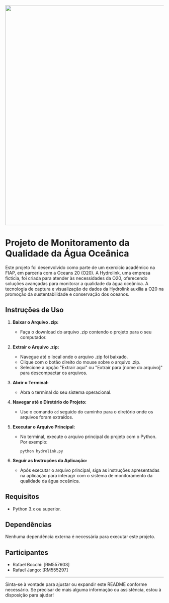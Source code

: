 <div align="center">
<img src="https://github.com/RafaelJango/HydroLink/assets/122299872/1db9610d-6f02-46b2-9368-3263e1cd899d" width="700px"/>
</div>

# Projeto de Monitoramento da Qualidade da Água Oceânica

Este projeto foi desenvolvido como parte de um exercício acadêmico na FIAP, em parceria com a Oceans 20 (O20). A Hydrolink, uma empresa fictícia, foi criada para atender às necessidades da O20, oferecendo soluções avançadas para monitorar a qualidade da água oceânica. A tecnologia de captura e visualização de dados da Hydrolink auxilia a O20 na promoção da sustentabilidade e conservação dos oceanos.

## Instruções de Uso

1. **Baixar o Arquivo .zip:**

   - Faça o download do arquivo .zip contendo o projeto para o seu computador.

2. **Extrair o Arquivo .zip:**

   - Navegue até o local onde o arquivo .zip foi baixado.
   - Clique com o botão direito do mouse sobre o arquivo .zip.
   - Selecione a opção "Extrair aqui" ou "Extrair para [nome do arquivo]" para descompactar os arquivos.

3. **Abrir o Terminal:**

   - Abra o terminal do seu sistema operacional.

4. **Navegar até o Diretório do Projeto:**

   - Use o comando `cd` seguido do caminho para o diretório onde os arquivos foram extraídos.

5. **Executar o Arquivo Principal:**

   - No terminal, execute o arquivo principal do projeto com o Python. Por exemplo:
     ```
     python hydrolink.py
     ```

6. **Seguir as Instruções da Aplicação:**
   - Após executar o arquivo principal, siga as instruções apresentadas na aplicação para interagir com o sistema de monitoramento da qualidade da água oceânica.

## Requisitos

- Python 3.x ou superior.

## Dependências

Nenhuma dependência externa é necessária para executar este projeto.

## Participantes

- Rafael Bocchi: [RM557603]
- Rafael Jango: [RM555297]

---

Sinta-se à vontade para ajustar ou expandir este README conforme necessário. Se precisar de mais alguma informação ou assistência, estou à disposição para ajudar!
